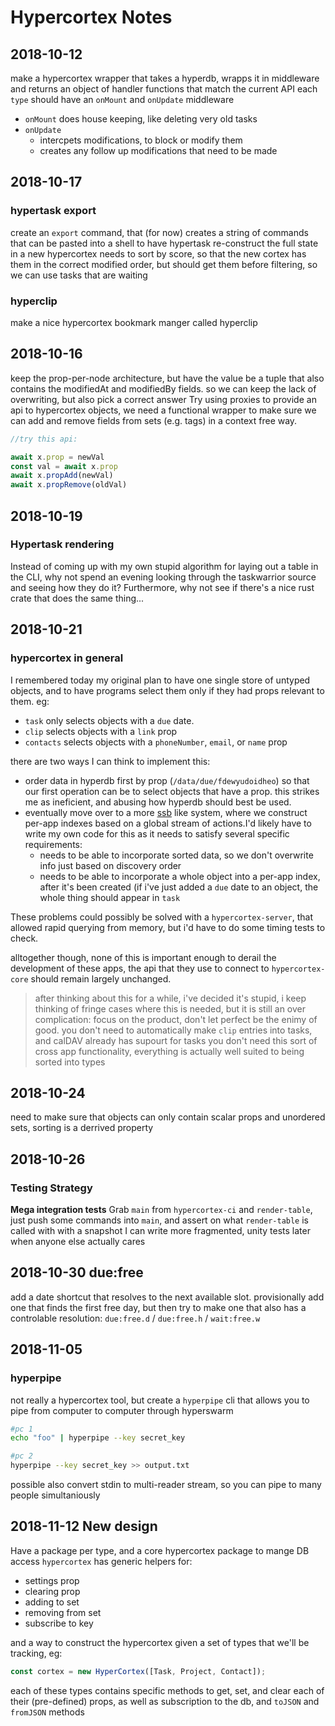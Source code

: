 # Hypercortex Notes

## 2018-10-12

make a hypercortex wrapper that takes a hyperdb, wrapps it in middleware and returns an object of handler functions that match the current API
each `type` should have an `onMount` and `onUpdate` middleware

- `onMount` does house keeping, like deleting very old tasks
- `onUpdate`
  - intercpets modifications, to block or modify them
  - creates any follow up modifications that need to be made

## 2018-10-17

### hypertask export

create an `export` command, that (for now) creates a string of commands that can be pasted into a shell to have hypertask re-construct the full state in a new hypercortex
needs to sort by score, so that the new cortex has them in the correct modified order, but should get them before filtering, so we can use tasks that are waiting

### hyperclip

make a nice hypercortex bookmark manger called hyperclip

## 2018-10-16

keep the prop-per-node architecture, but have the value be a tuple that also contains the modifiedAt and modifiedBy fields. so we can keep the lack of overwriting, but also pick a correct answer
Try using proxies to provide an api to hypercortex objects, we need a functional wrapper to make sure we can add and remove fields from sets (e.g. tags) in a context free way.

```js
//try this api:

await x.prop = newVal
const val = await x.prop
await x.propAdd(newVal)
await x.propRemove(oldVal)
```

## 2018-10-19

### Hypertask rendering

Instead of coming up with my own stupid algorithm for laying out a table in the CLI, why not spend an evening looking through the taskwarrior source and seeing how they do it?
Furthermore, why not see if there's a nice rust crate that does the same thing...

## 2018-10-21

### hypercortex in general

I remembered today my original plan to have one single store of untyped objects, and to have programs select them only if they had props relevant to them. eg:

- `task` only selects objects with a `due` date.
- `clip` selects objects with a `link` prop
- `contacts` selects objects with a `phoneNumber`, `email`, or `name` prop

there are two ways I can think to implement this:

- order data in hyperdb first by prop (`/data/due/fdewyudoidheo`) so that our first operation can be to select objects that have a prop. this strikes me as ineficient, and abusing how hyperdb should best be used.
- eventually move over to a more [ssb](https://github.com/noffle/multifeed-index) like system, where we construct per-app indexes based on a global stream of actions.I'd likely have to write my own code for this as it needs to satisfy several specific requirements:
  - needs to be able to incorporate sorted data, so we don't overwrite info just based on discovery order
  - needs to be able to incorporate a whole object into a per-app index, after it's been created (if i've just added a `due` date to an object, the whole thing should appear in `task`

These problems could possibly be solved with a `hypercortex-server`, that allowed rapid querying from memory, but i'd have to do some timing tests to check.

alltogether though, none of this is important enough to derail the development of these apps, the api that they use to connect to `hypercortex-core` should remain largely unchanged.

> after thinking about this for a while, i've decided it's stupid, i keep thinking of fringe cases where this is needed, but it is still an over complication: focus on the product, don't let perfect be the enimy of good. you don't need to automatically make `clip` entries into tasks, and calDAV already has supourt for tasks you don't need this sort of cross app functionality, everything is actually well suited to being sorted into types

## 2018-10-24

need to make sure that objects can only contain scalar props and unordered sets, sorting is a derrived property

## 2018-10-26

### Testing Strategy

**Mega integration tests**
Grab `main` from `hypercortex-ci` and `render-table`, just push some commands into `main`, and assert on what `render-table` is called with with a snapshot
I can write more fragmented, unity tests later when anyone else actually cares

## 2018-10-30 due:free

add a date shortcut that resolves to the next available slot.
provisionally add one that finds the first free day, but then try to make one that also has a controlable resolution:
`due:free.d` / `due:free.h` / `wait:free.w`

## 2018-11-05

### hyperpipe

not really a hypercortex tool, but create a `hyperpipe` cli that allows you to pipe from computer to computer through hyperswarm

```sh
#pc 1
echo "foo" | hyperpipe --key secret_key

#pc 2
hyperpipe --key secret_key >> output.txt
```

possible also convert stdin to multi-reader stream, so you can pipe to many people simultaniously

## 2018-11-12 New design

Have a package per type, and a core hypercortex package to mange DB access
`hypercortex` has generic helpers for:

- settings prop
- clearing prop
- adding to set
- removing from set
- subscribe to key

and a way to construct the hypercortex given a set of types that we'll be tracking, eg:

```js
const cortex = new HyperCortex([Task, Project, Contact]);
```

each of these types contains specific methods to get, set, and clear each of their (pre-defined) props, as well as subscription to the db, and `toJSON` and `fromJSON` methods
